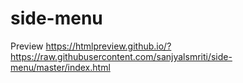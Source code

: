 # side-menu

Preview https://htmlpreview.github.io/?https://raw.githubusercontent.com/sanjyalsmriti/side-menu/master/index.html
